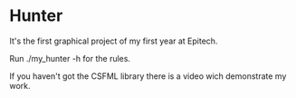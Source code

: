 # Hunter
It's the first graphical project of my first year at Epitech.

Run ./my_hunter -h for the rules.

If you haven't got the CSFML library there is a video wich demonstrate my work.
